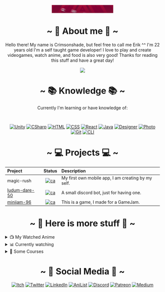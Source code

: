 <!-- BANNER [START] -->

<div align="center">
  <img src="https://github.com/crimsonshade/crimsonshade/blob/main/media/banner.gif" alt="Crimsonshade. Developer, Gamer, Musician, and more" style="width:200px">
  <br/>
</div>

<!-- BANNER [END] -->

<!-- ABOUT ME [START] -->

<div align="center">
  <h1>~ 👋 About me 👋 ~</h1>
  <p>
    Hello there! My name is Crimsonshade, but feel free to call me Erik ^^ I'm 22 years old I'm a self taught game developer! I love to play and create videogames, watch anime, and food is also very good! Thanks for reading this stuff and have a great day!
  </p>
  <a href="#">
    <img src="https://github-readme-stats.vercel.app/api?username=crimsonshade&show_icons=true&theme=radical&hide=stars,prs&include_all_commits=true&custom_title=Crimsonshades+Stats" align="center" />
  </a>
  </div>

<!-- ABOUT ME [END] -->

<!-- KNOWLEDGE [START] -->

  <div align="center">
  
  # ~ 📚 Knowledge 📚 ~
  
  Currently I'm learning or have knowledge of:

  <br />

  <!-- KNOWLEDGE BAGES [START] -->

  [![Unity][Image_Unity]](https://unity.com) [![CSharp][Image_Csharp]](https://docs.microsoft.com/en-us/dotnet/csharp/) [![HTML][Image_HTML]](https://www.w3schools.com/html/default.asp) [![CSS][Image_CSS]](https://www.w3schools.com/css/default.asp) [![React][Image_React]](https://reactjs.org) [![Java][Image_Java]](https://www.java.com/de/) [![Designer][Image_Design]](https://affinity.serif.com/de/designer/) [![Photo][Image_Photo]](https://affinity.serif.com/de/photo/) [![Git][Image_git]](https://git-scm.com) [![CLI][Image_Cli]](https://cli.github.com)

  <!-- KNOWLEDGE BAGES [END] -->
  
  </div>
  
  <!-- KNOWLEDGE [END] -->

  <!-- PROJECTS [START] -->

  <div align="center">  

  # ~ 💻 Projects 💻 ~
  | Project | Status | Description |
  |:--------|:------:|:------------|
  | magic-rush | [![ca][WO-pj_01]][pj_01_l] | My first own mobile app, I am creating by my self. |
  | [ludum-dare-50][pj_02] | [![ca][WO-pj_02]][pj_02_l] | A small discord bot, just for having one.|
  | [minijam-96][pj_03] | [![ca][WO-pj_03]][pj_03_l] | This is a game, I made for a GameJam. |
  
  </div>

<!-- PROJECTS [END] -->

<!-- MORE [START] -->

<div align="center">

  # ~ 🥰 Here is more stuff 🥰 ~

<div align="left">

  <!-- WATCHED ANIME [START] -->

<details>
<summary>📺 My Watched Anime</summary>

| NR | Title | Watched (first time) | Rating | Rewatches |
|:--:|-------|---------|--------|-----------|
| 0 | [Demon Slayer: Kimetsu no Yaiba](https://anilist.co/anime/101922/Demon-Slayer-Kimetsu-no-Yaiba/) | `05.04.2022`| ⭐⭐⭐⭐⭐ | 2 |
| 1 | [Gurren Lagann](https://anilist.co/anime/2001/Gurren-Lagann/) | `12.06.2021` | ⭐⭐⭐⭐ | 0 |
| 2 | [High School DxD](https://anilist.co/anime/2001/Gurren-Lagann/) | `25.08.2020` | ⭐⭐⭐⭐⭐ | 0 |
| 3 | [Kill la Kill](https://anilist.co/anime/18679/Kill-la-Kill/) | `unkown` | ⭐⭐⭐ | 0 |
| 4 | [Your Name.](https://anilist.co/anime/21519/Your-Name/) | `03.04.2022` | ⭐⭐⭐⭐⭐ | 1 |
| 5 | [Seraph of the End: Vampire Reign](https://anilist.co/anime/20829/Seraph-of-the-End-Vampire-Reign/) | `unkown` | ⭐⭐ | 0 |
| 6 | [Spirited Away](https://anilist.co/anime/199/Spirited-Away/) | `11.03.2016` | ⭐⭐⭐⭐⭐ | 0 |
| 7 | [The Testament of Sister New Devil](https://anilist.co/anime/20678/The-Testament-of-Sister-New-Devil/) | `unknown` | ⭐⭐⭐⭐ | 0 |
| 8 | [Naruto](https://anilist.co/anime/20/Naruto/) | `unknown` | ⭐⭐⭐⭐ | 0 |
| 9 | [The Rising of the Shield Hero (Season 1)](https://anilist.co/anime/99263/The-Rising-of-the-Shield-Hero/) | `28.05.2022`| ⭐⭐⭐⭐ | 0 |

</details>

<!-- WATCHED ANIME [END] -->

<!-- CURRENTLY WATCHING [START] -->

<details>
<summary>📊 Currently watching</summary>

* [watched episode 8](https://anilist.co/activity/398741857) of [Spy x Family](https://anilist.co/anime/140960/SPY-x-FAMILY/)
* [watched episode 10](https://anilist.co/activity/396489754) of [Black Clover](https://anilist.co/anime/97940/Black-Clover/)
* [watched episode 37](https://anilist.co/activity/396490269) of [Fairy Tail](https://anilist.co/anime/6702/Fairy-Tail/)
* [watched episode 10](https://anilist.co/activity/396490694) of [Jujutsu Kaisen](https://anilist.co/anime/113415/JUJUTSU-KAISEN/)

</details>

<!-- CURRENTLY WATCHING [END] -->

<!-- COURSES [START] -->

<details>
<summary>🏫 Some Courses</summary>

| Lang | Course | Completion | Platform |
|:----:|--------|:----------:|:--------:|
| DE | [Affinity Designer Meisterkurs: Der Komplette Kurs](./media/Certificates/AffinityDesigner.pdf) | `07. Jan. 2022` | [Udemy](https://www.udemy.com/course/affinity-designer-meisterkurs/) |
| DE | [Die komplette Unity & C# Masterclass - Entwickle 5 Spiele](./media/Certificates/Unity_C%23.pdf) | `15. Jan. 2020` | [Udemy](https://www.udemy.com/course/die_unity_masterclass/) |
| DE | [Git Komplettkurs: Vom Anfänger zum Profi (inkl. GitHub)](./media/Certificates/Git.pdf) | `16. Dec. 2021` | [Udemy](https://www.udemy.com/course/git-komplett/) |
| DE | [Der komplette Blender Kurs - Erstelle hochwertige 3D Modelle](./media/Certificates/Blender.pdf) | `26. Nov. 2019` | [Udemy](https://www.udemy.com/course/blender-komplettkurs/) | 
| DE | [Grafik- und Mediendesign Masterclass mit der Affinity Suite]() | `20.0%` | [Udemy](https://www.udemy.com/course/grafik-und-mediendesign-masterclass-mit-der-affinity-suite/)
| EN | [Learn Unity 2D. Make Your First Mobile Game.](./media/Certificates/Unity_Flappy.pdf) | `17. July. 2020` | [Udemy](https://www.udemy.com/course/learn-unity-make-your-first-mobile-game/) |
| EN | [Complete C# Unity Game Developer 2D](./media/Certificates/CompleteC%23UnityGameDeveloper2D.pdf) | `07. Jan. 2022` | [Udemy](https://www.udemy.com/course/unitycourse/)
| EN | [C# Basics for Beginners: Learn C# Fundamentals by Coding]() | `39.6%` | [Udemy](https://www.udemy.com/course/csharp-tutorial-for-beginners/) |


</details>
</div>

  <!-- MORE [END] -->

  <!-- SOCIALS [START] -->

  # ~ 🤜 Social Media 🤛 ~
  
  [![Itch][SI-it]][SL-it]
  [![Twitter][SI-tt]][SL-tt]
  [![LinkedIn][SI-li]][SL-li]
  [![AniList][SI-al]][SL-al]
  [![Discord][SI-dc]][SL-dc]
  [![Patreon][SI-pa]][SL-pa]
  [![Medium][SI-me]][SL-me]

  <!-- SOCIALS [END] -->

</div>
  
<!-- IMAGES -->

<!-- KNOWLEGE BAGDE [START] -->

[Image_unity]:  https://img.shields.io/badge/-Unity-%23FFFFFF?style=for-the-badge&logo=Unity&logoColor=black
[Image_HTML]:   https://img.shields.io/badge/-HTML-%23E34F26?style=for-the-badge&logo=html5&logoColor=white
[Image_CSS]:    https://img.shields.io/badge/-CSS-%231572B6?style=for-the-badge&logo=css3&logoColor=white
[Image_React]:  https://img.shields.io/badge/-React-%2361DAFB?style=for-the-badge&logo=react&logoColor=black
[Image_CSharp]: https://img.shields.io/badge/-C%23-%23239120?style=for-the-badge&logo=csharp
[Image_Java]:   https://img.shields.io/badge/-Java-%23007396?style=for-the-badge&logo=java&logoColor=white
[Image_Design]: https://img.shields.io/badge/-Affinity%20Designer-%231B72BE?style=for-the-badge&logo=affinity-designer&logoColor=white
[Image_Photo]:  https://img.shields.io/badge/-Affinity%20Photo-%237E4DD2?style=for-the-badge&logo=affinity-photo&logoColor=white
[Image_Git]:    https://img.shields.io/badge/-Git-%23F05032?style=for-the-badge&logo=git&logoColor=white
[Image_Cli]:    https://img.shields.io/badge/-GitHub%20Cli-%23181717?style=for-the-badge&logo=github&logoColor%20=%20white

<!-- KNOWLEGDE BADGE [END] -->

<!-- BANNER [START] -->

[1.1]: https://github.com/crimsonshade/crimsonshade/blob/main/media/banner.gif

<!-- BANNER [END] -->

<!-- PROJECT STATUS BADGE [START] -->

[WO-pj_01]: https://img.shields.io/badge/Status-wip-orange?style=flat-square&logo=google-drive&logoColor=white
[WO-pj_02]: https://img.shields.io/badge/Status-done-brightgreen?style=flat-square&logo=itch.io&logoColor=white
[WO-pj_03]: https://img.shields.io/badge/Status-done-brightgreen?style=flat-square&logo=itch.io&logoColor=white

<!-- PROJECT STATUS BADGE [END] -->

<!-- PROJECT ISSUES BADGE [START] -->

[pj_01_i]: https://img.shields.io/github/issues/crimsonshade/magic-rush?style=flat-square

<!-- PROJECT ISSUES BADGE [END] -->

<!-- SOCIALS BADGE [START] -->

[SI-it]: https://img.shields.io/badge/Itch.io-FA5C5C?style=for-the-badge&logo=itchdotio&logoColor=white
[SI-tt]: https://img.shields.io/badge/Twitter-1DA1F2?style=for-the-badge&logo=twitter&logoColor=white
[SI-li]: https://img.shields.io/badge/-LinkedIn-%230A66C2?style=for-the-badge&logo=linkedin&logoColor=white
[SI-al]: https://img.shields.io/badge/-AniList-%2302A9FF?style=for-the-badge&logo=anilist&logoColor=white
[SI-dc]: https://img.shields.io/badge/Discord-7289DA?style=for-the-badge&logo=discord&logoColor=white
[SI-pa]: https://img.shields.io/badge/-Patreon-%23FF424D?style=for-the-badge&logo=patreon&logoColor=white
[SI-me]: https://img.shields.io/badge/-Medium-%23000000?style=for-the-badge&logo=medium&logoColor=white

<!-- SOCIALS BADGE [END] -->

<!-- LINKS -->

<!-- TO PROJECTS LINKS [START] -->

[1]:     https://crimsonshade.github.io/
[pj_01]: https://github.com/crimsonshade/magic-rush
[pj_02]: https://github.com/crimsonshade/ANTgame
[pj_03]:  https://github.com/crimsonshade/minijam-96

<!-- TO PROJECT LINKS [END] -->

<!-- PROJECT DOWNLOAD [START] -->

[pj_01_l]: https://drive.google.com/file/d/1TxdT9vS6st8jYW2a8Fle6qQqDLwFVJd0/view?usp=sharing
[pj_02_l]: https://crimsonshade.itch.io/ldjam-50
[pj_03_l]: https://crimsonshade.itch.io/devils-fate

<!-- PROJECT DONWLOAD [END] -->

<!-- SOCIALS LINKS [START] -->

[SL-it]: https://crimsonshade.itch.io/
[SL-tt]: https://twitter.com/crimsonshade_/
[SL-li]: https://www.linkedin.com/in/erik-huebl/
[SL-al]: https://anilist.co/user/CrimsonshadeTV/
[SL-dc]: http://bots-entertainment.com/discord
[SL-pa]: https://www.patreon.com/crimsonshade/
[SL-me]: https://medium.com/@crimsonshade/

<!-- SOCIALS LINKS [END] -->
